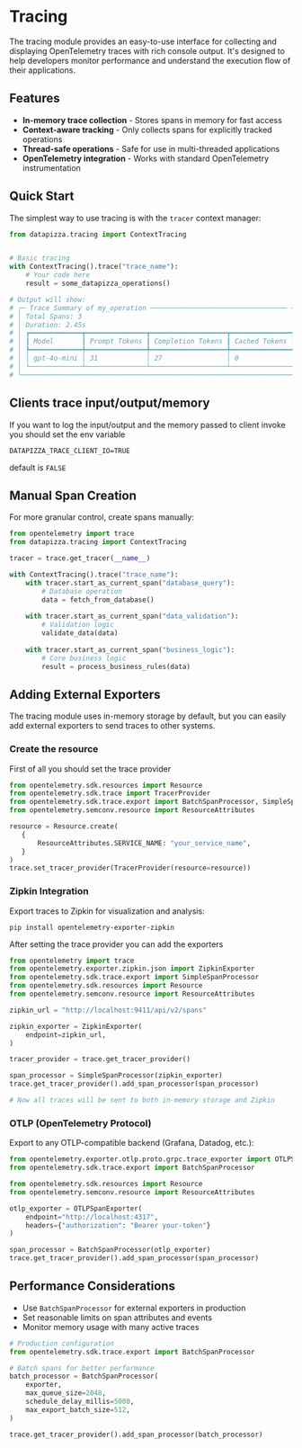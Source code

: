 # Tracing

The tracing module provides an easy-to-use interface for collecting and displaying OpenTelemetry traces with rich console output. It's designed to help developers monitor performance and understand the execution flow of their applications.

## Features

- **In-memory trace collection** - Stores spans in memory for fast access
- **Context-aware tracking** - Only collects spans for explicitly tracked operations
- **Thread-safe operations** - Safe for use in multi-threaded applications
- **OpenTelemetry integration** - Works with standard OpenTelemetry instrumentation

## Quick Start


The simplest way to use tracing is with the `tracer` context manager:

```python
from datapizza.tracing import ContextTracing


# Basic tracing
with ContextTracing().trace("trace_name"):
    # Your code here
    result = some_datapizza_operations()

# Output will show:
# ╭─ Trace Summary of my_operation ────────────────────────────────── ╮
# │ Total Spans: 3                                                    │
# │ Duration: 2.45s                                                   │
# │ ┏━━━━━━━━━━━━━┳━━━━━━━━━━━━━━━┳━━━━━━━━━━━━━━━━━━━┳━━━━━━━━━━━━━━━┓
# │ ┃ Model       ┃ Prompt Tokens ┃ Completion Tokens ┃ Cached Tokens ┃
# │ ┡━━━━━━━━━━━━━╇━━━━━━━━━━━━━━━╇━━━━━━━━━━━━━━━━━━━╇━━━━━━━━━━━━━━━┩
# │ │ gpt-4o-mini │ 31            │ 27                │ 0             │
# │ └─────────────┴───────────────┴───────────────────┴───────────────┘
# ╰───────────────────────────────────────────────────────────────────╯
```

## Clients trace input/output/memory

If you want to log the input/output and the memory passed to client invoke you should set the env variable

`DATAPIZZA_TRACE_CLIENT_IO=TRUE`

default is `FALSE`



## Manual Span Creation

For more granular control, create spans manually:

```python
from opentelemetry import trace
from datapizza.tracing import ContextTracing

tracer = trace.get_tracer(__name__)

with ContextTracing().trace("trace_name"):
    with tracer.start_as_current_span("database_query"):
        # Database operation
        data = fetch_from_database()
    
    with tracer.start_as_current_span("data_validation"):
        # Validation logic
        validate_data(data)
    
    with tracer.start_as_current_span("business_logic"):
        # Core business logic
        result = process_business_rules(data)
```


## Adding External Exporters

The tracing module uses in-memory storage by default, but you can easily add external exporters to send traces to other systems.

### Create the resource

First of all you should set the trace provider


```python
from opentelemetry.sdk.resources import Resource
from opentelemetry.sdk.trace import TracerProvider
from opentelemetry.sdk.trace.export import BatchSpanProcessor, SimpleSpanProcessor
from opentelemetry.semconv.resource import ResourceAttributes

resource = Resource.create(
   {
       ResourceAttributes.SERVICE_NAME: "your_service_name",
   }
)
trace.set_tracer_provider(TracerProvider(resource=resource))


```


### Zipkin Integration

Export traces to Zipkin for visualization and analysis:

`pip install opentelemetry-exporter-zipkin`

After setting the trace provider you can add the exporters

```python
from opentelemetry import trace
from opentelemetry.exporter.zipkin.json import ZipkinExporter
from opentelemetry.sdk.trace.export import SimpleSpanProcessor
from opentelemetry.sdk.resources import Resource
from opentelemetry.semconv.resource import ResourceAttributes

zipkin_url = "http://localhost:9411/api/v2/spans"

zipkin_exporter = ZipkinExporter(
    endpoint=zipkin_url,
)

tracer_provider = trace.get_tracer_provider()

span_processor = SimpleSpanProcessor(zipkin_exporter)
trace.get_tracer_provider().add_span_processor(span_processor)

# Now all traces will be sent to both in-memory storage and Zipkin
```


### OTLP (OpenTelemetry Protocol)

Export to any OTLP-compatible backend (Grafana, Datadog, etc.):

```python
from opentelemetry.exporter.otlp.proto.grpc.trace_exporter import OTLPSpanExporter
from opentelemetry.sdk.trace.export import BatchSpanProcessor

from opentelemetry.sdk.resources import Resource
from opentelemetry.semconv.resource import ResourceAttributes

otlp_exporter = OTLPSpanExporter(
    endpoint="http://localhost:4317",
    headers={"authorization": "Bearer your-token"}
)

span_processor = BatchSpanProcessor(otlp_exporter)
trace.get_tracer_provider().add_span_processor(span_processor)
```


## Performance Considerations

- Use `BatchSpanProcessor` for external exporters in production
- Set reasonable limits on span attributes and events
- Monitor memory usage with many active traces

```python
# Production configuration
from opentelemetry.sdk.trace.export import BatchSpanProcessor

# Batch spans for better performance
batch_processor = BatchSpanProcessor(
    exporter,
    max_queue_size=2048,
    schedule_delay_millis=5000,
    max_export_batch_size=512,
)

trace.get_tracer_provider().add_span_processor(batch_processor)
```
